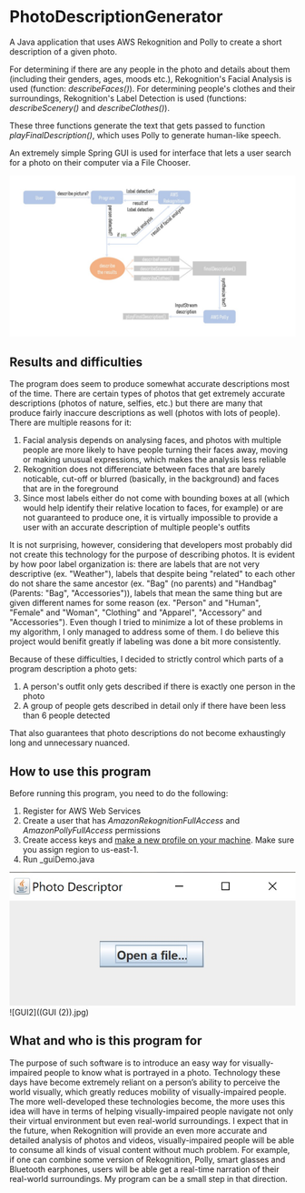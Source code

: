 # PhotoDescriptionGenerator
A Java application that uses AWS Rekognition and Polly to create a short description of a given photo.

For determining if there are any people in the photo and details about them (including their genders, ages, moods etc.), Rekognition's Facial Analysis is used (function: _describeFaces()_). 
For determining people's clothes and their surroundings, Rekognition's Label Detection is used (functions: _describeScenery()_ and _describeClothes()_).

These three functions generate the text that gets passed to function _playFinalDescription()_, which uses Polly to generate human-like speech. 

An extremely simple Spring GUI is used for interface that lets a user search for a photo on their computer via a File Chooser.

![Diagram](1.jpg)

## Results and difficulties
The program does seem to produce somewhat accurate descriptions most of the time. There are certain types of photos that get extremely accurate descriptions (photos of nature, selfies, etc.) but there are many that produce fairly inaccure descriptions as well (photos with lots of people). 
There are multiple reasons for it:
1. Facial analysis depends on analysing faces, and photos with multiple people are more likely to have people turning their faces away, moving or making unusual expressions, which makes the analysis less reliable
2. Rekognition does not differenciate between faces that are barely noticable, cut-off or blurred (basically, in the background) and faces that are in the foreground
3. Since most labels either do not come with bounding boxes at all (which would help identify their relative location to faces, for example) or are not guaranteed to produce one, it is virtually impossible to provide a user with an accurate description of multiple people's outfits

It is not surprising, however, considering that developers most probably did not create this technology for the purpose of describing photos. It is evident by how poor label organization is: there are labels that are not very descriptive (ex. "Weather"), labels that despite being "related" to each other do not share the same ancestor (ex. "Bag" (no parents) and "Handbag" (Parents: "Bag", "Accessories")), labels that mean the same thing but are given different names for some reason (ex. "Person" and "Human", "Female" and "Woman", "Clothing" and "Apparel", "Accessory" and "Accessories"). Even though I tried to minimize a lot of these problems in my algorithm, I only managed to address some of them. I do believe this project would benifit greatly if labeling was done a bit more consistently.

Because of these difficulties, I decided to strictly control which parts of a program description a photo gets:
1. A person's outfit only gets described if there is exactly one person in the photo
2. A group of people gets described in detail only if there have been less than 6 people detected

That also guarantees that photo descriptions do not become exhaustingly long and unnecessary nuanced.

## How to use this program
Before running this program, you need to do the following:
1. Register for AWS Web Services
2. Create a user that has _AmazonRekognitionFullAccess_ and _AmazonPollyFullAccess_ permissions
3. Create access keys and [make a new profile on your machine](https://docs.aws.amazon.com/powershell/latest/userguide/specifying-your-aws-credentials.html). Make sure you assign region to us-east-1.
4. Run _guiDemo.java

![GUI](GUI.jpg)
![GUI2]((GUI (2)).jpg)

## What and who is this program for
The purpose of such software is to introduce an easy way for visually-impaired people to know what is portrayed in a photo. 
Technology these days have become extremely reliant on a person’s ability to perceive the world visually, which greatly reduces mobility of visually-impaired people. The more well-developed these technologies become, the more uses this idea will have in terms of helping visually-impaired people navigate not only their virtual environment but even real-world surroundings. I expect that in the future, when Rekognition will provide an even more accurate and detailed analysis of photos and videos, visually-impaired people will be able to consume all kinds of visual content without much problem. For example, if one can combine some version of Rekognition, Polly, smart glasses and Bluetooth earphones, users will be able get a real-time narration of their real-world surroundings. My program can be a small step in that direction. 

